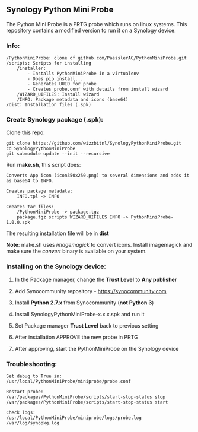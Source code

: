 ## Synology Python Mini Probe
The Python Mini Probe is a PRTG probe which runs on linux systems. This repository contains a modified version to run it on a Synology device.

### Info:

```
/PythonMiniProbe: clone of github.com/PaesslerAG/PythonMiniProbe.git
/scripts: Scripts for installing
	/installer:
		- Installs PythonMiniProbe in a virtualenv
		- Does pip install...
       	- Generates UUID for probe
		- Creates probe.conf with details from install wizard
	/WIZARD_UIFILES: Install wizard
	/INFO: Package metadata and icons (base64)
/dist: Installation files (.spk)
```

### Create Synology package (.spk):

Clone this repo:
```
git clone https://github.com/wizzbitnl/SynologyPythonMiniProbe.git
cd SynologyPythonMiniProbe
git submodule update --init --recursive
```


Run **make.sh**, this script does:

```
Converts App icon (icon350x250.png) to several dimensions and adds it as base64 to INFO.

Creates package metadata:
	INFO.tpl -> INFO
	
Creates tar files:
	/PythonMiniProbe -> package.tgz
    package.tgz scripts WIZARD_UIFILES INFO -> PythonMiniProbe-1.0.0.spk

```
The resulting installation file will be in **dist**

**Note**: make.sh uses *imagemagick* to convert icons. Install imagemagick and make sure the *convert* binary is available on your system.

### Installing on the Synology device:

1. In the Package manager, change the **Trust Level** to **Any publisher**
2. Add Synocommunity repository - https://synocommunity.com
3. Install **Python 2.7.x**  from Synocommunity (**not Python 3**)
4. Install SynologyPythonMiniProbe-x.x.x.spk and run it
5. Set Package manager **Trust Level** back to previous setting

6. After installation APPROVE the new probe in PRTG
7. After approving, start the PythonMiniProbe on the Synology device


### Troubleshooting:
```
Set debug to True in:
/usr/local/PythonMiniProbe/miniprobe/probe.conf

Restart probe:
/var/packages/PythonMiniProbe/scripts/start-stop-status stop
/var/packages/PythonMiniProbe/scripts/start-stop-status start

Check logs:
/usr/local/PythonMiniProbe/miniprobe/logs/probe.log
/var/log/synopkg.log
```